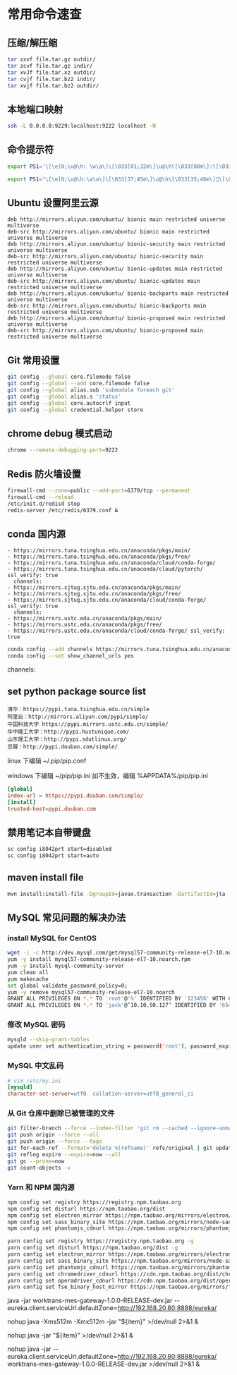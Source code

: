 # 常用命令速查

## 压缩/解压缩

```bash
tar zxvf file.tar.gz outdir/
tar zcvf file.tar.gz indir/
tar xvJf file.tar.xz outdir/
tar cvjf file.tar.bz2 indir/
tar xvjf file.tar.bz2 outdir/
```

## 本地端口映射

```bash
ssh -L 0.0.0.0:9229:localhost:9222 localhost -N
```

## 命令提示符

```bash
export PS1='\[\e]0;\u@\h: \w\a\]\[\033[01;32m\]\u@\h\[\033[00m\]:\[\033[01;34m\]\w\[\033[00m\]\$ '

export PS1="\[\e]0;\u@\h:\w\a\]\[\033[37;45m\]\u@\h\[\033[35;46m\]\[\033[01;37;46m\]\w\[\033[00;36;40m\]\[\033[00m\] "
```

## Ubuntu 设置阿里云源

```
deb http://mirrors.aliyun.com/ubuntu/ bionic main restricted universe multiverse
deb-src http://mirrors.aliyun.com/ubuntu/ bionic main restricted universe multiverse
deb http://mirrors.aliyun.com/ubuntu/ bionic-security main restricted universe multiverse
deb-src http://mirrors.aliyun.com/ubuntu/ bionic-security main restricted universe multiverse
deb http://mirrors.aliyun.com/ubuntu/ bionic-updates main restricted universe multiverse
deb-src http://mirrors.aliyun.com/ubuntu/ bionic-updates main restricted universe multiverse
deb http://mirrors.aliyun.com/ubuntu/ bionic-backports main restricted universe multiverse
deb-src http://mirrors.aliyun.com/ubuntu/ bionic-backports main restricted universe multiverse
deb http://mirrors.aliyun.com/ubuntu/ bionic-proposed main restricted universe multiverse
deb-src http://mirrors.aliyun.com/ubuntu/ bionic-proposed main restricted universe multiverse
```

## Git 常用设置

```bash
git config --global core.filemode false
git config --global --add core.filemode false
git config --global alias.sub 'submodule foreach git'
git config --global alias.s 'status'
git config --global core.autocrlf input
git config --global credential.helper store
```

## chrome debug 模式启动

```bash
chrome --remote-debugging-port=9222
```

## Redis 防火墙设置

```bash
firewall-cmd --zone=public --add-port=6379/tcp --permanent
firewall-cmd --reload
/etc/init.d/redisd stop
redis-server /etc/redis/6379.conf &
```

## conda 国内源

```
- https://mirrors.tuna.tsinghua.edu.cn/anaconda/pkgs/main/
- https://mirrors.tuna.tsinghua.edu.cn/anaconda/pkgs/free/
- https://mirrors.tuna.tsinghua.edu.cn/anaconda/cloud/conda-forge/
- https://mirrors.tuna.tsinghua.edu.cn/anaconda/cloud/pytorch/ ssl_verify: true
  channels:
- https://mirrors.sjtug.sjtu.edu.cn/anaconda/pkgs/main/
- https://mirrors.sjtug.sjtu.edu.cn/anaconda/pkgs/free/
- https://mirrors.sjtug.sjtu.edu.cn/anaconda/cloud/conda-forge/ ssl_verify: true
  channels:
- https://mirrors.ustc.edu.cn/anaconda/pkgs/main/
- https://mirrors.ustc.edu.cn/anaconda/pkgs/free/
- https://mirrors.ustc.edu.cn/anaconda/cloud/conda-forge/ ssl_verify: true
```

```bash
conda config --add channels https://mirrors.tuna.tsinghua.edu.cn/anaconda/pkgs/free/
conda config --set show_channel_urls yes
```

channels:

## set python package source list

```
清华：https://pypi.tuna.tsinghua.edu.cn/simple
阿里云：http://mirrors.aliyun.com/pypi/simple/
中国科技大学 https://pypi.mirrors.ustc.edu.cn/simple/
华中理工大学：http://pypi.hustunique.com/
山东理工大学：http://pypi.sdutlinux.org/
豆瓣：http://pypi.douban.com/simple/
```

linux 下编辑 ~/.pip/pip.conf

windows 下编辑 ~/pip/pip.ini 如不生效，编辑 %APPDATA%/pip/pip.ini

```conf
[global]
index-url = https://pypi.douban.com/simple/
[install]
trusted-host=pypi.douban.com
```

## 禁用笔记本自带键盘

```bat
sc config i8042prt start=disabled
sc config i8042prt start=auto
```

## maven install file

```bash
mvn install:install-file -DgroupId=javax.transaction -DartifactId=jta -Dpackaging=jar -Dversion=1.0.1B -Dfile=ojdbc14-10.2.0.1.0.jar -DgeneratePom=true -DarchetypeCatalog=internal
```

## MySQL 常见问题的解决办法

### install MySQL for CentOS

```bash
wget -i -c http://dev.mysql.com/get/mysql57-community-release-el7-10.noarch.rpm
yum -y install mysql57-community-release-el7-10.noarch.rpm
yum -y install mysql-community-server
yum clean all
yum makecache
set global validate_password_policy=0;
yum -y remove mysql57-community-release-el7-10.noarch
GRANT ALL PRIVILEGES ON *.* TO 'root'@'%' IDENTIFIED BY '123456' WITH GRANT OPTION;
GRANT ALL PRIVILEGES ON *.* TO 'jack'@’10.10.50.127’ IDENTIFIED BY '654321' WITH GRANT OPTION;
```

### 修改 MySQL 密码

```bash
mysqld --skip-grant-tables
update user set authentication_string = password('root'), password_expired = 'N', password_last_changed = now() where user = 'root';
```

### MySQL 中文乱码

```ini
# vim /etc/my.ini
[mysqld]
character-set-server=utf8  collation-server=utf8_general_ci
```

### 从 Git 仓库中删除已被管理的文件

```bash
git filter-branch --force --index-filter 'git rm --cached --ignore-unmatch "testFolder/2017-2-5 testFile.md" ' --prune-empty --tag-name-filter cat -- --all
git push origin --force --all
git push origin --force --tags
git for-each-ref --format='delete %(refname)' refs/original | git update-ref --stdin
git reflog expire --expire=now --all
git gc --prune=now
git count-objects -v
```

### Yarn 和 NPM 国内源

```bash
npm config set registry https://registry.npm.taobao.org
npm config set disturl https://npm.taobao.org/dist
npm config set electron_mirror https://npm.taobao.org/mirrors/electron/
npm config set sass_binary_site https://npm.taobao.org/mirrors/node-sass/
npm config set phantomjs_cdnurl https://npm.taobao.org/mirrors/phantomjs/

yarn config set registry https://registry.npm.taobao.org -g
yarn config set disturl https://npm.taobao.org/dist -g
yarn config set electron_mirror https://npm.taobao.org/mirrors/electron/ -g
yarn config set sass_binary_site https://npm.taobao.org/mirrors/node-sass/ -g
yarn config set phantomjs_cdnurl https://npm.taobao.org/mirrors/phantomjs/ -g
yarn config set chromedriver_cdnurl https://cdn.npm.taobao.org/dist/chromedriver -g
yarn config set operadriver_cdnurl https://cdn.npm.taobao.org/dist/operadriver -g
yarn config set fse_binary_host_mirror https://npm.taobao.org/mirrors/fsevents -g
```

java -jar worktrans-mes-gateway-1.0.0-RELEASE-dev.jar --eureka.client.serviceUrl.defaultZone=http://192.168.20.80:8888/eureka/

nohup java -Xms512m -Xmx512m -jar "\${item}" >/dev/null 2>&1 &

nohup java -jar "\${item}" >/dev/null 2>&1 &

nohup java -jar --eureka.client.serviceUrl.defaultZone=http://192.168.20.80:8888/eureka/ worktrans-mes-gateway-1.0.0-RELEASE-dev.jar >/dev/null 2>&1 &
